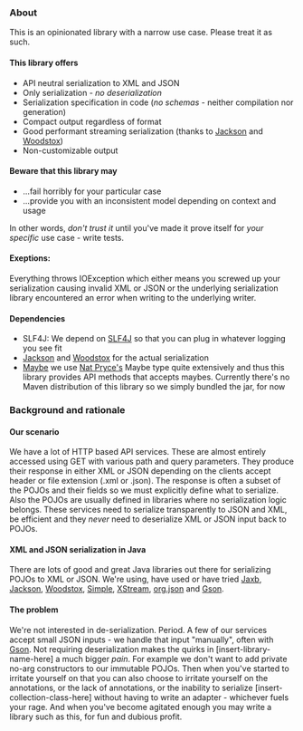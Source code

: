 ### About
This is an opinionated library with a narrow use case. Please treat it as such.

#### This library offers
* API neutral serialization to XML and JSON
* Only serialization - _no deserialization_
* Serialization specification in code (_no schemas_ - neither compilation nor generation)
* Compact output regardless of format
* Good performant streaming serialization (thanks to [Jackson](http://jackson.codehaus.org/) and [Woodstox](http://woodstox.codehaus.org/))
* Non-customizable output

#### Beware that this library may
* ...fail horribly for your particular case
* ...provide you with an inconsistent model depending on context and usage

In other words, _don't trust it_ until you've made it prove itself for _your specific_ use case - write tests.

#### Exeptions:
Everything throws IOException which either means you screwed up your serialization causing invalid XML or JSON or the underlying serialization library encountered an error when writing to the underlying writer.

#### Dependencies
* SLF4J: We depend on [SLF4J](http://www.slf4j.org/) so that you can plug in whatever logging you see fit
* [Jackson](http://jackson.codehaus.org/) and [Woodstox](http://woodstox.codehaus.org/) for the actual serialization
* [Maybe](https://github.com/npryce/maybe-java) we use [Nat Pryce's](http://www.natpryce.com/) Maybe type quite extensively and thus this library provides API methods that accepts maybes. Currently there's no Maven distribution of this library so we simply bundled the jar, for now

### Background and rationale

#### Our scenario
We have a lot of HTTP based API services. These are almost entirely accessed using GET with various path and query parameters. They produce their response in either XML or JSON depending on the clients accept header or file extension (.xml or .json). The response is often a subset of the POJOs and their fields so we must explicitly define what to serialize. Also the POJOs are usually defined in libraries where no serialization logic belongs. These services need to serialize transparently to JSON and XML, be efficient and they _never_ need to deserialize XML or JSON input back to POJOs.

#### XML and JSON serialization in Java
There are lots of good and great Java libraries out there for serializing POJOs to XML or JSON. We're using, have used or have tried [Jaxb](http://jaxb.java.net/), [Jackson](http://jackson.codehaus.org/), [Woodstox](http://woodstox.codehaus.org/), [Simple](http://simple.sourceforge.net/), [XStream](http://xstream.codehaus.org/), [org.json](http://www.json.org/java/index.html) and [Gson](http://code.google.com/p/google-gson/).

#### The problem
We're not interested in de-serialization. Period. A few of our services accept small JSON inputs - we handle that input "manually", often with [Gson](http://code.google.com/p/google-gson/). Not requiring deserialization makes the quirks in [insert-library-name-here] a much bigger _pain_. For example we don't want to add private no-arg constructors to our immutable POJOs. Then when you've started to irritate yourself on that you can also choose to irritate yourself on the annotations, or the lack of annotations, or the inability to serialize [insert-collection-class-here] without having to write an adapter - whichever fuels your rage. And when you've become agitated enough you may write a library such as this, for fun and dubious profit.
